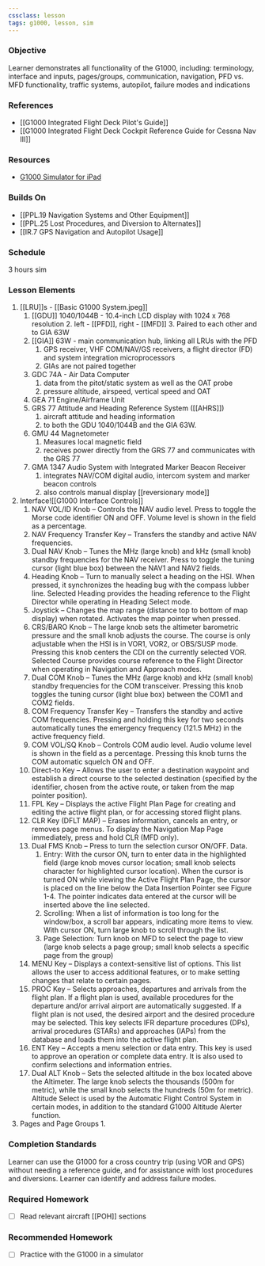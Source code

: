 ```yaml
---
cssclass: lesson
tags: g1000, lesson, sim
---
```

### Objective
Learner demonstrates all functionality of the G1000, including: terminology, interface and inputs, pages/groups, communication, navigation, PFD vs. MFD functionality, traffic systems, autopilot, failure modes and indications

### References
- [[G1000 Integrated Flight Deck Pilot's Guide]]
- [[G1000 Integrated Flight Deck Cockpit Reference Guide for Cessna Nav III]]

### Resources
- [G1000 Simulator for iPad](https://www.simionic.net/index.html)

### Builds On
- [[PPL.19 Navigation Systems and Other Equipment]]
- [[PPL.25 Lost Procedures, and Diversion to Alternates]]
- [[IR.7 GPS Navigation and Autopilot Usage]]

### Schedule
3 hours sim

### Lesson Elements
1. [[LRU]]s - [[Basic G1000 System.jpeg]]
	1. [[GDU]] 1040/1044B - 10.4-inch LCD display with 1024 x 768 resolution
		2. left - [[PFD]], right - [[MFD]]
		3. Paired to each other and to GIA 63W
	2. [[GIA]] 63W - main communication hub, linking all LRUs with the PFD
		1. GPS receiver, VHF COM/NAV/GS receivers, a flight director (FD) and system integration microprocessors
		2. GIAs are not paired together
	3. GDC 74A - Air Data Computer
		1. data from the pitot/static system as well as the OAT probe
		2. pressure altitude, airspeed, vertical speed and OAT
	4. GEA 71 Engine/Airframe Unit
	5. GRS 77 Attitude and Heading Reference System ([[AHRS]])
		1. aircraft attitude and heading information
		2. to both the GDU 1040/1044B and the GIA 63W.
	6. GMU 44 Magnetometer
		1. Measures local magnetic field
		2. receives power directly from the GRS 77 and communicates with the GRS 77
	7. GMA 1347 Audio System with Integrated Marker Beacon Receiver
		1. integrates NAV/COM digital audio, intercom system and marker beacon controls
		2. also controls manual display [[reversionary mode]]
2. Interface![[G1000 Interface Controls]]
	1.  NAV VOL/ID Knob – Controls the NAV audio level. Press to toggle the Morse code identifier ON and OFF. Volume level is shown in the field as a percentage.
	2. NAV Frequency Transfer Key – Transfers the standby and active NAV frequencies.
	3. Dual NAV Knob – Tunes the MHz (large knob) and kHz (small knob) standby frequencies for the NAV receiver. Press to toggle the tuning cursor (light blue box) between the NAV1 and NAV2 fields.
	4. Heading Knob – Turn to manually select a heading on the HSI. When pressed, it synchronizes the heading bug with the compass lubber line. Selected Heading provides the heading reference to the Flight Director while operating in Heading Select mode.
	5. Joystick – Changes the map range (distance top to bottom of map display) when rotated. Activates the map pointer when pressed.
	6. CRS/BARO Knob – The large knob sets the altimeter barometric pressure and the small knob adjusts the course. The course is only adjustable when the HSI is in VOR1, VOR2, or OBS/SUSP mode. Pressing this knob centers the CDI on the currently selected VOR. Selected Course provides course reference to the Flight Director when operating in Navigation and Approach modes.
	7. Dual COM Knob – Tunes the MHz (large knob) and kHz (small knob) standby frequencies for the COM transceiver. Pressing this knob toggles the tuning cursor (light blue box) between the COM1 and COM2 fields.
	8. COM Frequency Transfer Key – Transfers the standby and active COM frequencies. Pressing and holding this key for two seconds automatically tunes the emergency frequency (121.5 MHz) in the active frequency field.
	9. COM VOL/SQ Knob – Controls COM audio level. Audio volume level is shown in the field as a percentage. Pressing this knob turns the COM automatic squelch ON and OFF.
	10. Direct-to Key – Allows the user to enter a destination waypoint and establish a direct course to the selected destination (specified by the identifier, chosen from the active route, or taken from the map pointer position).
	11. FPL Key – Displays the active Flight Plan Page for creating and editing the active flight plan, or for accessing stored flight plans.
	12. CLR Key (DFLT MAP) – Erases information, cancels an entry, or removes page menus. To display the Navigation Map Page immediately, press and hold CLR (MFD only).
	13. Dual FMS Knob – Press to turn the selection cursor ON/OFF. Data.
		1. Entry: With the cursor ON, turn to enter data in the highlighted field (large knob moves cursor location; small knob selects character for highlighted cursor location). When the cursor is turned ON while viewing the Active Flight Plan Page, the cursor is placed on the line below the Data Insertion Pointer see Figure 1-4. The pointer indicates data entered at the cursor will be inserted above the line selected.
		2. Scrolling: When a list of information is too long for the window/box, a scroll bar appears, indicating more items to view. With cursor ON, turn large knob to scroll through the list. 
		3. Page Selection: Turn knob on MFD to select the page to view (large knob selects a page group; small knob selects a specific page from the group)
	14. MENU Key – Displays a context-sensitive list of options. This list allows the user to access additional features, or to make setting changes that relate to certain pages.
	15. PROC Key – Selects approaches, departures and arrivals from the flight plan. If a flight plan is used, available procedures for the departure and/or arrival airport are automatically suggested. If a flight plan is not used, the desired airport and the desired procedure may be selected. This key selects IFR departure procedures (DPs), arrival procedures (STARs) and approaches (IAPs) from the database and loads them into the active flight plan.
	16. ENT Key – Accepts a menu selection or data entry. This key is used to approve an operation or complete data entry. It is also used to confirm selections and information entries.
	17. Dual ALT Knob – Sets the selected altitude in the box located above the Altimeter. The large knob selects the thousands (500m for metric), while the small knob selects the hundreds (50m for metric). Altitude Select is used by the Automatic Flight Control System in certain modes, in addition to the standard G1000 Altitude Alerter function.
3. Pages and Page Groups
	1. 

### Completion Standards
Learner can use the G1000 for a cross country trip (using VOR and GPS) without needing a reference guide, and for assistance with lost procedures and diversions. Learner can identify and address failure modes.

### Required Homework
- [ ] Read relevant aircraft [[POH]] sections

### Recommended Homework 
- [ ] Practice with the G1000 in a simulator
